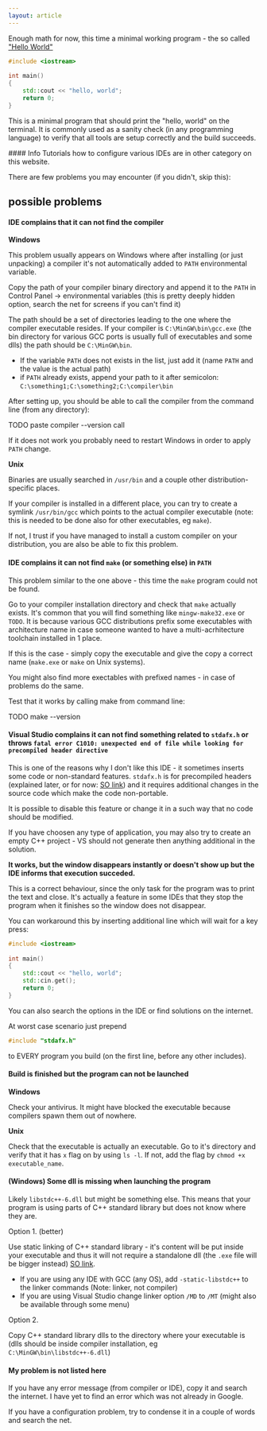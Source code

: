 ```yaml
---
layout: article
---
```


Enough math for now, this time a minimal working program - the so called ["Hello World"](https://en.wikipedia.org/wiki/"Hello,_World!"_program)

```c++
#include <iostream>
 
int main()
{
	std::cout << "hello, world";
	return 0;
}
```

This is a minimal program that should print the "hello, world" on the terminal. It is commonly used as a sanity check (in any programming language) to verify that all tools are setup correctly and the build succeeds.

<div class="note info">
#### Info
<i class="fas fa-info-circle"></i>
Tutorials how to configure various IDEs are in other category on this website.
</div>

There are few problems you may encounter (if you didn't, skip this):

## possible problems

#### IDE complains that it can not find the compiler

**Windows**

This problem usually appears on Windows where after installing (or just unpacking) a compiler it's not automatically added to `PATH` environmental variable.

Copy the path of your compiler binary directory and append it to the `PATH` in Control Panel -> environmental variables (this is pretty deeply hidden option, search the net for screens if you can't find it)

The path should be a set of directories leading to the one where the compiler executable resides. If your compiler is `C:\MinGW\bin\gcc.exe` (the bin directory for various GCC ports is usually full of executables and some dlls) the path should be `C:\MinGW\bin`.

- If the variable `PATH` does not exists in the list, just add it (name `PATH` and the value is the actual path)
- if `PATH` already exists, append your path to it after semicolon: `C:\something1;C:\something2;C:\compiler\bin`

After setting up, you should be able to call the compiler from the command line (from any directory):

TODO paste compiler --version call

If it does not work you probably need to restart Windows in order to apply `PATH` change.

**Unix**

Binaries are usually searched in `/usr/bin` and a couple other distribution-specific places.

If your compiler is installed in a different place, you can try to create a symlink `/usr/bin/gcc` which points to the actual compiler executable (note: this is needed to be done also for other executables, eg `make`).

If not, I trust if you have managed to install a custom compiler on your distribution, you are also be able to fix this problem.

#### IDE complains it can not find `make` (or something else) in `PATH`

This problem similar to the one above - this time the `make` program could not be found.

Go to your compiler installation directory and check that `make` actually exists. It's common that you will find something like `mingw-make32.exe` or `TODO`. It is because various GCC distributions prefix some executables with architecture name in case someone wanted to have a multi-acrhitecture toolchain installed in 1 place.

If this is the case - simply copy the executable and give the copy a correct name (`make.exe` or `make` on Unix systems).

You might also find more exectables with prefixed names - in case of problems do the same.

Test that it works by calling make from command line:

TODO make --version

#### Visual Studio complains it can not find something related to `stdafx.h` or throws `fatal error C1010: unexpected end of file while looking for precompiled header directive`

This is one of the reasons why I don't like this IDE - it sometimes inserts some code or non-standard features. `stdafx.h` is for precompiled headers (explained later, or for now: [SO link](https://stackoverflow.com/questions/4726155/)) and it requires additional changes in the source code which make the code non-portable.

It is possible to disable this feature or change it in a such way that no code should be modified.

If you have choosen any type of application, you may also try to create an empty C++ project - VS should not generate then anything additional in the solution.

**It works, but the window disappears instantly or doesn't show up but the IDE informs that execution succeded.**

This is a correct behaviour, since the only task for the program was to print the text and close. It's actually a feature in some IDEs that they stop the program when it finishes so the window does not disappear.

You can workaround this by inserting additional line which will wait for a key press:

```c++
#include <iostream>
 
int main()
{
	std::cout << "hello, world";
	std::cin.get();
	return 0;
}
```

You can also search the options in the IDE or find solutions on the internet.

At worst case scenario just prepend

```c++
#include "stdafx.h"
```

to EVERY program you build (on the first line, before any other includes).

#### Build is finished but the program can not be launched

**Windows**

Check your antivirus. It might have blocked the executable because compilers spawn them out of nowhere.

**Unix**

Check that the executable is actually an executable. Go to it's directory and verify that it has `x` flag on by using `ls -l`. If not, add the flag by `chmod +x executable_name`.

#### (Windows) Some dll is missing when launching the program

Likely `libstdc++-6.dll` but might be something else. This means that your program is using parts of C++ standard library but does not know where they are.

Option 1. (better)

Use static linking of C++ standard library - it's content will be put inside your executable and thus it will not require a standalone dll (the `.exe` file will be bigger instead) [SO link](https://stackoverflow.com/questions/26103966/how-can-i-statically-link-standard-library-to-my-c-program).

- If you are using any IDE with GCC (any OS), add `-static-libstdc++` to the linker commands (Note: linker, not compiler)
- If you are using Visual Studio change linker option `/MD` to `/MT` (might also be available through some menu)

Option 2.

Copy C++ standard library dlls to the directory where your executable is (dlls should be inside compiler installation, eg `C:\MinGW\bin\libstdc++-6.dll`)

#### My problem is not listed here

If you have any error message (from compiler or IDE), copy it and search the internet. I have yet to find an error which was not already in Google.

If you have a configuration problem, try to condense it in a couple of words and search the net.
